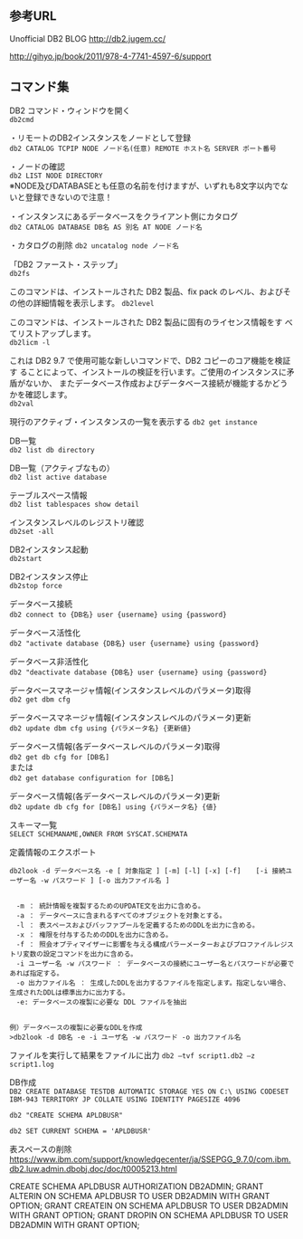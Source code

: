 ## 参考URL
Unofficial DB2 BLOG
http://db2.jugem.cc/

http://gihyo.jp/book/2011/978-4-7741-4597-6/support

## コマンド集

DB2 コマンド・ウィンドウを開く  
`db2cmd`


・リモートのDB2インスタンスをノードとして登録  
`db2 CATALOG TCPIP NODE ノード名(任意) REMOTE ホスト名 SERVER ポート番号`

・ノードの確認  
`db2 LIST NODE DIRECTORY`  
※NODE及びDATABASEとも任意の名前を付けますが、いずれも8文字以内でないと登録できないので注意！

・インスタンスにあるデータベースをクライアント側にカタログ  
`db2 CATALOG DATABASE DB名 AS 別名 AT NODE ノード名`

・カタログの削除
`db2 uncatalog node ノード名`

「DB2 ファースト・ステップ」  
`db2fs`

このコマンドは、インストールされた DB2 製品、fix pack のレベル、およびそ
の他の詳細情報を表示します。
`db2level`


このコマンドは、インストールされた DB2 製品に固有のライセンス情報をす
べてリストアップします。  
`db2licm -l`

これは DB2 9.7 で使用可能な新しいコマンドで、DB2 コピーのコア機能を検証す
ることによって、インストールの検証を行います。ご使用のインスタンスに矛盾がないか、
またデータベース作成およびデータベース接続が機能するかどうかを確認します。  
`db2val`

現行のアクティブ・インスタンスの一覧を表示する
`db2 get instance`

DB一覧  
`db2 list db directory`




DB一覧（アクティブなもの）  
`db2 list active database`

テーブルスペース情報  
`db2 list tablespaces show detail`

インスタンスレベルのレジストリ確認  
`db2set -all`

DB2インスタンス起動  
`db2start`

DB2インスタンス停止  
`db2stop force`

データベース接続  
`db2 connect to {DB名} user {username} using {password}`

データベース活性化  
`db2 "activate database {DB名} user {username} using {password}`

データベース非活性化  
`db2 "deactivate database {DB名} user {username} using {password}`

データベースマネージャ情報(インスタンスレベルのパラメータ)取得  
`db2 get dbm cfg`

データベースマネージャ情報(インスタンスレベルのパラメータ)更新  
`db2 update dbm cfg using {パラメータ名} {更新値}`

データベース情報(各データベースレベルのパラメータ)取得  
`db2 get db cfg for [DB名]`  
または  
`db2 get database configuration for [DB名]`

データベース情報(各データベースレベルのパラメータ)更新  
`db2 update db cfg for [DB名] using {パラメータ名} {値}`

スキーマ一覧  
`SELECT SCHEMANAME,OWNER FROM SYSCAT.SCHEMATA`

定義情報のエクスポート
~~~
db2look -d データベース名 -e [ 対象指定 ] [-m] [-l] [-x] [-f] 　 [-i 接続ユーザー名 -w パスワード ] [-o 出力ファイル名 ] 


　-m ： 統計情報を複製するためのUPDATE文を出力に含める。
　-a ： データベースに含まれるすべてのオブジェクトを対象とする。
　-l ： 表スペースおよびバッファプールを定義するためのDDLを出力に含める。
　-x ： 権限を付与するためのDDLを出力に含める。
　-f ： 照会オプティマイザーに影響を与える構成パラーメーターおよびプロファイルレジストリ変数の設定コマンドを出力に含める。
　-i ユーザー名 -w パスワード ： データベースの接続にユーザー名とパスワードが必要であれば指定する。
　-o 出力ファイル名 ： 生成したDDLを出力するファイルを指定します。指定しない場合、生成されたDDLは標準出力に出力する。
　-e: データベースの複製に必要な DDL ファイルを抽出


例）データベースの複製に必要なDDLを作成
>db2look -d DB名 -e -i ユーザ名 -w パスワード -o 出力ファイル名
~~~

ファイルを実行して結果をファイルに出力
`db2 –tvf script1.db2 –z script1.log`


DB作成  
`DB2 CREATE DATABASE TESTDB AUTOMATIC STORAGE YES ON C:\ USING CODESET IBM-943 TERRITORY JP COLLATE USING IDENTITY PAGESIZE 4096`


`db2 "CREATE SCHEMA APLDBUSR"`

`db2 SET CURRENT SCHEMA = 'APLDBUSR'`


表スペースの削除
https://www.ibm.com/support/knowledgecenter/ja/SSEPGG_9.7.0/com.ibm.db2.luw.admin.dbobj.doc/doc/t0005213.html

CREATE SCHEMA APLDBUSR AUTHORIZATION DB2ADMIN;
GRANT ALTERIN ON SCHEMA APLDBUSR TO USER DB2ADMIN WITH GRANT OPTION;
GRANT CREATEIN ON SCHEMA APLDBUSR TO USER DB2ADMIN WITH GRANT OPTION;
GRANT DROPIN ON SCHEMA APLDBUSR TO USER DB2ADMIN WITH GRANT OPTION;